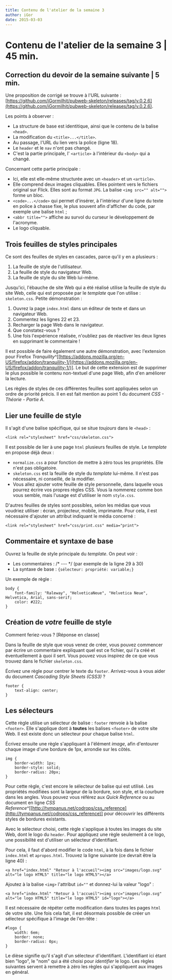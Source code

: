 ```yaml
---
title: Contenu de l'atelier de la semaine 3 
author: iGor
date: 2015-03-03
---
```


# Contenu de l'atelier de la semaine 3 | 45 min.

## Correction du devoir de la semaine suivante | 5 min.

Une proposition de corrigé se trouve à l'URL suivante&nbsp;:   
[https://github.com/iGormilhit/pubweb-skeleton/releases/tag/v.0.2.6](https://github.com/iGormilhit/pubweb-skeleton/releases/tag/v.0.2.6).

Les points à observer&nbsp;:

   * La structure de base est identitique, ainsi que le contenu de la balise `<head>`.
   * La modification du `<title>...</title>`.
   * Au passage, l'URL du lien vers la police (ligne 18).
   * Le `header` et le `nav` n'ont pas changé.
   * C'est la partie principale, l' `<article>` à l'intérieur du `<body>` qui a changé.

Concernant cette partie principale&nbsp;:

   * Ici, elle est elle-même structurée avec un `<header>` et un `<article>`.
   * Elle comprend deux images cliquables. Elles pointent vers le fichiers original sur Flick. Elles sont au format `JPG`. La balise `<img src="" alt="">` forme un bloc.
   * `<code>...</code>` qui permet d'insérer, à l'intérieur d'une ligne du texte en police à chasse fixe, le plus souvent afin d'afficher du code, par exemple une balise `html`&nbsp;;
   * `<abbr title="">` affiche au survol du curseur le développement de l'acronyme.
   * Le logo cliquable.

## Trois feuilles de styles principales

Ce sont des feuilles de styles en cascades, parce qu'il y en a plusieurs :

   1. La feuille de style de l'utilisateur.
   2. La feuille de style du navigateur Web.
   3. La feuille de style du site Web lui-même.

Jusqu'ici, l'ébauche de site Web qui a été réalisé utilise la feuille de style du site Web, celle qui est proposée par le *template* que l'on utilise : `skeleton.css`. Petite démonstration :

   1. Ouvrez la page `index.html` dans un éditeur de texte et dans un navigateur Web.
   2. Commentez les lignes 22 et 23.
   3. Recharger la page Web dans le navigateur.
   4. Que constatez-vous ?
   5. Une fois l'expérience réalisée, n'oubliez pas de réactiver les deux lignes en supprimant le commentaire&nbsp;!

Il est possible de faire également une autre démonstration, avec l'extension pour Firefox *Tranquility*^[[https://addons.mozilla.org/en-US/firefox/addon/tranquility-1/](https://addons.mozilla.org/en-US/firefox/addon/tranquility-1/)]. Le but de cette extension est de supprimer le plus possible le contenu non-textuel d'une page Web, afin d'en améliorer la lecture.

Les règles de styles de ces différentes feuilles sont appliquées selon un ordre de priorité précis. Il en est fait mention au point 1 du document *CSS - Théorie -  Partie A*.

## Lier une feuille de style

Il s'agit d'une balise spécifique, qui se situe *toujours* dans le `<head>` :

```
<link rel="stylesheet" href="css/skeleton.css">
```

Il est possible de lier à une page `html` plusieurs feuilles de style. Le *template* en propose déjà deux :

   * `normalize.css` a pour fonction de mettre à zéro tous les propriétés. Elle n'est pas obligatoire.
   * `skeleton.css` est la feuille de style du *template* lui-même. Il n'est pas nécessaire, ni conseillé, de la modifier.
   * Vous allez ajouter votre feuille de style personnelle, dans laquelle vous pourrez écrire vos propres règles CSS. Vous la nommerez comme bon vous semble, mais l'usage est d'utiliser le nom `style.css`.

D'autres feuilles de styles sont possibles, selon les médias que vous voudriez utiliser : écran, projecteur, mobile, imprimante. Pour cela, il est nécessaire d'ajouter un attribut indiquant le média concerné :

```
<link rel="stylesheet" href="css/print.css" media="print">
```

## Commentaire et syntaxe de base

Ouvrez la feuille de style principale du *template*. On peut voir :

   * Les commentaires : /* --- */ (par exemple de la ligne 29 à 30)
   * La syntaxe de base : `{sélecteur: propriété: variable;}`


Un exemple de règle : 

```
body {
	font-family: "Raleway", "HelveticaNeue", "Helvetica Neue", Helvetica, Arial, sans-serif;
	color: #222;
}
```

## Création de *votre* feuille de style

Comment feriez-vous ? [Réponse en classe]

Dans la feuille de style que vous venez de créer, vous pouvez commencer par écrire un commentaire expliquant quel est ce fichier, qui l'a créé et éventuellement à quoi il sert. Vous pouvez vous inspirez de ce que vous trouvez dans le fichier `skeleton.css`.

Écrivez une règle pour centrer le texte du `footer`. Arrivez-vous à vous aider du document *Cascading Style Sheets (CSS3)* ?

```
footer {
	text-align: center;
}
```

## Les sélecteurs

Cette règle utilise un sélecteur de balise : `footer` renvoie à la balise `<footer>`. Elle s'applique dont à **toutes** les balises `<footer>` de votre site Web. Il est existe donc un sélecteur pour chaque balise `html`.

Écrivez ensuite une règle s'appliquant à l'élément *image*, afin d'entourer chaque image d'une bordure de 1px, arrondie sur les côtés.

```
img {
	border-width: 1px;
	border-style: solid;
	border-radius: 20px;
}
```

Pour cette règle, c'est encore le sélecteur de balise qui est utilisé. Les propriétés modifiées sont la largeur de la bordure, son style, et la courbure dans les angles. Vous pouvez vous référez aux *Quick Reference* ou au document en ligne *CSS Reference*^[[http://tympanus.net/codrops/css_reference](http://tympanus.net/codrops/css_reference)] pour découvrir les différents styles de bordures existants.

Avec le sélecteur choisi, cette règle s'applique à toutes les images du site Web, dont le logo du `header`. Pour appliquez une règle seulement à ce logo, une possibilité est d'utiliser un sélecteur d'identifiant.

Pour cela, il faut d'abord modifier le code `html`, à la fois dans le fichier `index.html` et `apropos.html`. Trouvez la ligne suivante (ce devrait être la ligne 40) :

```
<a href="index.html" "Retour à l'accueil"><img src="images/logo.svg" alt="le logo HTML5" title="le logo HTML5"></a>
```

Ajoutez à la balise `<img>` l'attribut `id=""` et donnez-lui la valeur "logo" :

```
<a href="index.html" "Retour à l'accueil"><img src="images/logo.svg" alt="le logo HTML5" title="le logo HTML5" id="logo"></a>
```

Il est nécessaire de répéter cette modification dans toutes les pages `html` de votre site. Une fois cela fait, il est désormais possible de créer un sélecteur spécifique à l'image de l'en-tête :

```
#logo {
	width: 6em;
	border: none;
	border-radius: 0px;
}
```

Le dièse signifie qu'il s'agit d'un sélecteur d'identifiant. L'identifiant ici étant bien "logo", le "nom" qui a été choisi pour *identifier* le logo. Les règles suivantes servent à remettre à zéro les règles qui s'appliquent aux images en général.


